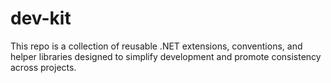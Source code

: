 # dev-kit
This repo is a collection of reusable .NET extensions, conventions, and helper libraries designed to simplify development and promote consistency across projects.
